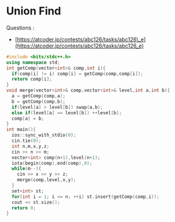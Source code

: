 # Union Find

Questions :

* [https://atcoder.jp/contests/abc126/tasks/abc126\_e](https://atcoder.jp/contests/abc126/tasks/abc126_e)

```cpp
#include <bits/stdc++.h>
using namespace std;
int getComp(vector<int>& comp,int i){
  if(comp[i] != i) comp[i] = getComp(comp,comp[i]);
  return comp[i];
}
void merge(vector<int>& comp,vector<int>& level,int a,int b){
  a = getComp(comp,a);
  b = getComp(comp,b);
  if(level[a] > level[b]) swap(a,b);
  else if(level[a] == level[b]) ++level[b];
  comp[a] = b;
}
int main(){
  ios::sync_with_stdio(0);
  cin.tie(0);
  int n,m,x,y,z;
  cin >> n >> m;
  vector<int> comp(n+1),level(n+1);
  iota(begin(comp),end(comp),0);
  while(m--){
    cin >> x >> y >> z;
    merge(comp,level,x,y);
  }
  set<int> st;
  for(int i = 1; i <= n; ++i) st.insert(getComp(comp,i));
  cout << st.size();
  return 0;
}
```

